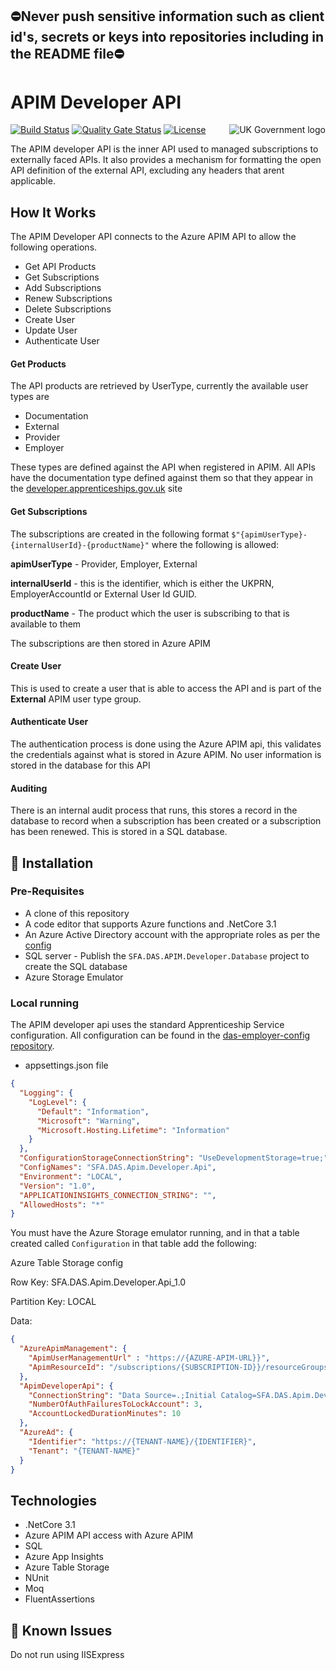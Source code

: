 ## ⛔Never push sensitive information such as client id's, secrets or keys into repositories including in the README file⛔

# APIM Developer API

<img src="https://avatars.githubusercontent.com/u/9841374?s=200&v=4" align="right" alt="UK Government logo">

[![Build Status](https://sfa-gov-uk.visualstudio.com/Digital%20Apprenticeship%20Service/_apis/build/status/APIM%20Developer/das-apim-developer-api?repoName=SkillsFundingAgency%2Fdas-apim-developer-api&branchName=main)](https://sfa-gov-uk.visualstudio.com/Digital%20Apprenticeship%20Service/_build/latest?definitionId=2604&repoName=SkillsFundingAgency%2Fdas-apim-developer-api&branchName=main)
[![Quality Gate Status](https://sonarcloud.io/api/project_badges/measure?project=SkillsFundingAgency_das-apim-developer-api&metric=alert_status)](https://sonarcloud.io/dashboard?id=SkillsFundingAgency_das-apim-developer-api)
[![License](https://img.shields.io/badge/license-MIT-lightgrey.svg?longCache=true&style=flat-square)](https://en.wikipedia.org/wiki/MIT_License)

The APIM developer API is the inner API used to managed subscriptions to externally faced APIs. It also provides a mechanism for formatting the 
open API definition of the external API, excluding any headers that arent applicable.

## How It Works

The APIM Developer API connects to the Azure APIM API to allow the following operations.

* Get API Products
* Get Subscriptions
* Add Subscriptions
* Renew Subscriptions
* Delete Subscriptions
* Create User
* Update User
* Authenticate User

#### Get Products
The API products are retrieved by UserType, currently the available user types are 
* Documentation
* External
* Provider
* Employer

These types are defined against the API when registered in APIM. All APIs have the documentation type defined against them so that they appear in the [developer.apprenticeships.gov.uk](https://developer.apprenticeships.gov.uk) site

#### Get Subscriptions
The subscriptions are created in the following format `$"{apimUserType}-{internalUserId}-{productName}"` where the following is allowed:

**apimUserType** - Provider, Employer, External

**internalUserId** - this is the identifier, which is either the UKPRN, EmployerAccountId or External User Id GUID.

**productName** - The product which the user is subscribing to that is available to them

The subscriptions are then stored in Azure APIM

#### Create User
This is used to create a user that is able to access the API and is part of the **External** APIM user type group. 

#### Authenticate User
The authentication process is done using the Azure APIM api, this validates the credentials against what is stored in Azure APIM. No user information is stored in the database for this API

#### Auditing
There is an internal audit process that runs, this stores a record in the database to record when a subscription has been created or a subscription has been renewed. This is stored in a SQL database.


## 🚀 Installation

### Pre-Requisites

* A clone of this repository
* A code editor that supports Azure functions and .NetCore 3.1
* An Azure Active Directory account with the appropriate roles as per the [config](https://github.com/SkillsFundingAgency/das-employer-config/blob/master/das-apim-developer-api)
* SQL server - Publish the `SFA.DAS.APIM.Developer.Database` project to create the SQL database
* Azure Storage Emulator

### Local running

The APIM developer api uses the standard Apprenticeship Service configuration. All configuration can be found in the [das-employer-config repository](https://github.com/SkillsFundingAgency/das-employer-config).

* appsettings.json file
```json
{
  "Logging": {
    "LogLevel": {
      "Default": "Information",
      "Microsoft": "Warning",
      "Microsoft.Hosting.Lifetime": "Information"
    }
  },
  "ConfigurationStorageConnectionString": "UseDevelopmentStorage=true;",
  "ConfigNames": "SFA.DAS.Apim.Developer.Api",
  "Environment": "LOCAL",
  "Version": "1.0",
  "APPLICATIONINSIGHTS_CONNECTION_STRING": "",
  "AllowedHosts": "*"
}
```

You must have the Azure Storage emulator running, and in that a table created called `Configuration` in that table add the following:

Azure Table Storage config

Row Key: SFA.DAS.Apim.Developer.Api_1.0

Partition Key: LOCAL

Data:

```json
{
  "AzureApimManagement": {
    "ApimUserManagementUrl" : "https://{AZURE-APIM-URL}}",
    "ApimResourceId": "/subscriptions/{SUBSCRIPTION-ID}}/resourceGroups/{RESOURCE-GROUP-NAME}/providers/Microsoft.ApiManagement/service/{APIM-NAME}"
  },
  "ApimDeveloperApi": {
    "ConnectionString": "Data Source=.;Initial Catalog=SFA.DAS.Apim.Developer;Integrated Security=True;Pooling=False;Connect Timeout=30",
    "NumberOfAuthFailuresToLockAccount": 3,
    "AccountLockedDurationMinutes": 10
  },
  "AzureAd": {
    "Identifier": "https://{TENANT-NAME}/{IDENTIFIER}",
    "Tenant": "{TENANT-NAME}"
  }
}
```

## Technologies

* .NetCore 3.1
* Azure APIM API access with Azure APIM
* SQL
* Azure App Insights
* Azure Table Storage
* NUnit
* Moq
* FluentAssertions

## 🐛 Known Issues

Do not run using IISExpress